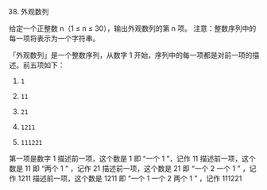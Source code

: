 38. 外观数列

给定一个正整数 n（1 ≤ n ≤ 30），输出外观数列的第 n 项。
注意：整数序列中的每一项将表示为一个字符串。

「外观数列」是一个整数序列，从数字 1 开始，序列中的每一项都是对前一项的描述。前五项如下：
1.     1
2.     11
3.     21
4.     1211
5.     111221

第一项是数字 1
描述前一项，这个数是 1 即 “一个 1 ”，记作 11
描述前一项，这个数是 11 即 “两个 1 ” ，记作 21
描述前一项，这个数是 21 即 “一个 2 一个 1 ” ，记作 1211
描述前一项，这个数是 1211 即 “一个 1 一个 2 两个 1 ” ，记作 111221


